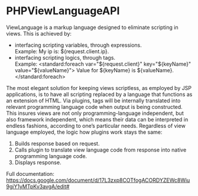 # PHPViewLanguageAPI

ViewLanguage is a markup language designed to eliminate scripting in views. This is achieved by:
- interfacing scripting variables, through expressions. <br />
	Example:
	My ip is: ${request.client.ip}.
- interfacing scripting logics, through tags.<br />
	Example:
	&lt;standard:foreach var="${request.client}" key="${keyName}" value="${valueName}"&gt;
	    Value for ${keyName} is ${valueName}.
	&lt;/standard:foreach&gt;

The most elegant solution for keeping views scriptless, as employed by JSP applications, is to have all scripting replaced by a language that functions as an extension of HTML. Via plugins, tags will be internally translated into relevant programming language code when output is being constructed. This insures views are not only programming-language independent, but also framework independent, which means their data can be interpreted in endless fashions, according to one’s particular needs. Regardless of view language employed, the logic how plugins work stays the same:

1. Builds response based on request.
2. Calls plugin to translate view language code from response into native programming language code.
3. Displays response.

Full documentation:<br />
https://docs.google.com/document/d/17L3zxp8COTfogACORDYZEWc8Wiu9giY1yMTpKv3avgA/edit#